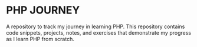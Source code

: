 # PHP JOURNEY
A repository to track my journey in learning PHP. This repository contains code snippets, projects, notes, and exercises that demonstrate my progress as I learn PHP from scratch.
